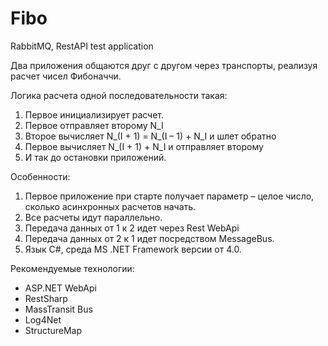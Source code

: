 # Fibo
RabbitMQ, RestAPI test application

Два приложения общаются друг с другом через транспорты, реализуя расчет чисел Фибоначчи.

Логика расчета одной последовательности такая:
1.	Первое инициализирует расчет.
2.	Первое отправляет второму N_I
3.	Второе вычисляет N_(I + 1) = N_(I – 1) + N_I и шлет обратно
4.	Первое вычисляет N_(I + 1) + N_I и отправляет второму
5.	И так до остановки приложений.

Особенности:
1.	Первое приложение при старте получает параметр – целое число, сколько асинхронных расчетов начать.
2.	Все расчеты идут параллельно.
3.	Передача данных от 1 к 2 идет через Rest WebApi
4.	Передача данных от 2 к 1 идет посредством MessageBus.
5.	Язык C#, среда MS .NET Framework версии от 4.0.

Рекомендуемые технологии:
-	ASP.NET WebApi 
-	RestSharp
-	MassTransit Bus
-	Log4Net
-	StructureMap
